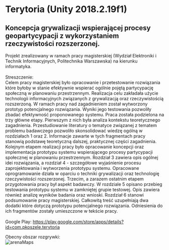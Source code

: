 # Terytoria (Unity 2018.2.19f1)

## Koncepcja grywalizacji wspierającej procesy geopartycypacji z wykorzystaniem rzeczywistości rozszerzonej.

Projekt zrealizowany w ramach pracy magisterskiej (Wydział Elektroniki i Technik Informacyjnych, Politechnika Warszawska) na kierunku informatyka.\
\
Streszczenie:\
Celem pracy magisterskiej było opracowanie i przetestowanie rozwiązania które byłoby w stanie efektywnie wspierać ogólnie pojętą partycypację społeczną w planowaniu przestrzennym. Realizacja celu zakładała użycie technologii informacyjnych związanych z grywalizacją oraz rzeczywistością rozszerzoną. W ramach pracy nad zagadnieniem został wytworzony prototyp potencjalnego rozwiązania. Wyniki jego testowania pozwoliły zbadać efektywność proponowanego systemu.
	Praca została podzielona na trzy główne etapy. Pierwszym z nich była analiza kontekstu teoretycznego zagadnienia. Przestudiowanie literatury o tematyce związanej z tematem problemu badawczego pozwoliło skonsolidować wiedzę ogólną w rozdziałach 1 oraz 2. Informacje zawarte w tych fragmentach pracy stanowią podstawę teoretyczną dalszej, praktycznej części zagadnienia.
	Kolejnym etapem realizacji pracy było opracowanie koncepcji oraz implementacja prototypu systemu wspierającego procesy partycypacji społecznej w planowaniu przestrzennym. Rozdział 3 zawiera opis ogólnej idei rozwiązania, a rozdział 4 - szczegółowe wyjaśnienie procesu zaprojektowania i wytworzenia prototypu systemu. Opracowane oprogramowanie działa w oparciu o techniki grywalizacji oraz technologię rzeczywistości rozszerzonej.
	Trzecim, a zarazem ostatnim etapem przygotowania pracy był aspekt badawczy. W rozdziale 5 opisano przebieg testowania prototypu systemu w zamkniętej grupie testowej. Opis zawiera również analizę wyników badania oraz wnioski. Rozdział 6 stanowi podsumowanie pracy magisterskiej. Całkowitą treść uzupełniają dwa dodatki które dotyczą prototypu potencjalnego rozwiązania. Odniesienia do ich fragmentów zostały umieszczone w tekście pracy.\
\
Google Play: https://play.google.com/store/apps/details?id=com.pkoszele.terytoria

Obecny obszar rozgrywki:\
![arenaMaps](https://user-images.githubusercontent.com/7419494/62731585-cea3b380-ba22-11e9-8997-d0b6812fa82a.png)
